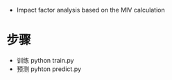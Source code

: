 - Impact factor analysis based on the MIV calculation
# 步骤
- 训练 python train.py
- 预测 pyhton predict.py
